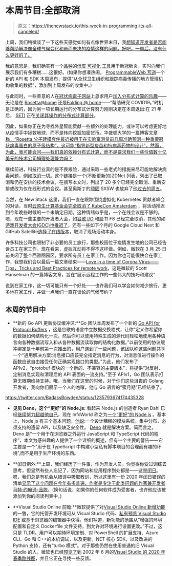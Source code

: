 # 本周节目:全部取消

> 原文：<https://thenewstack.io/this-week-in-programming-its-all-canceled/>

上周，我们稍微谈了一下这些天感觉如何有点像世界末日，我[想知道开发者是否能够帮助解决像全球气候变化和悬而未决的疫情这样的问题。好吧，一周后，没有什么更好的了。](https://thenewstack.io/this-week-in-programming-can-developers-help-save-the-world/)

我的意思是，我们确实有一个[品种](https://gisanddata.maps.arcgis.com/apps/opsdashboard/index.html#/bda7594740fd40299423467b48e9ecf6)的[俏皮](https://bnonews.com/index.php/2020/02/the-latest-coronavirus-cases/) [可视化](https://ncov2019.live/data) [工具](https://coronainfo.xyz/)用于新冠肺炎，实时向我们展示我们有多糟糕……这很好。(如果你想凑热闹， [ProgrammableWeb 写道](https://www.programmableweb.com/news/nubentos-launches-covid-19-monitoring-api/brief/2020/03/03)一个新的 API 和 SDK 本周发布，提供“从全球卫生组织和跟踪病毒传播的地方管理机构收集的数据”，添加到上周发布的收集中。)

与此同时，一些善意的人在[冠状病毒子网站](https://www.reddit.com/r/Coronavirus/)上恳求用户[加入分布式计算的乐趣](https://www.reddit.com/r/COVID19/comments/fd29vj/please_consider_downloading_boinc_or_foldinghome/)——无论是在 [Rosetta@home](https://www.ipd.uw.edu/2020/02/rosettas-role-in-fighting-coronavirus/) 还是[Folding @ home](https://foldingathome.org/2020/02/27/foldinghome-takes-up-the-fight-against-covid-19-2019-ncov/)——“帮助研究 COVID19。”时机是正确的，因为另一项长期运行的分布式计算努力刚刚决定在本周退出:在 21 年后， [SETI](https://www.seti.org/) 正在[关闭其操作的分布式计算部分](https://www.bleepingcomputer.com/news/software/seti-home-search-for-alien-life-project-shuts-down-after-21-years/)。

因此，如果你正在为寻找外星智能贡献一些额外的处理能力，或许可以考虑更好地从疫情手中拯救地球，而不是转向挖掘加密货币。华盛顿大学的一篇博客文章[称，“Rosetta 分子建模套件最近被用于在实验室测量前几周准确预测一种重要冠状病毒蛋白的原子级结构”，这可能“指导新型疫苗和抗病毒药物的设计”。然而，为此，我可能会问——我们真的依赖分布式计算，而不是要求我们一些价值数十亿美元的技术公司捐赠处理能力吗？](https://www.ipd.uw.edu/2020/02/rosettas-role-in-fighting-coronavirus/)

继续前进，科技行业真的是不畏艰险，通过采取一些老式的措施来尽可能地解决病毒问题，例如[取消一切](https://www.zdnet.com/article/coronavirus-update-2020-tech-conference-cancellations-and-travel-bans/)。这个链接是一个(不断更新的)ZDNet 列表，列出了已取消和仍在安排的技术会议，在撰写本文时，列出了 20 多个已经完全取消、重新安排或改为仅在线形式的会议。甚至奥斯丁的[顽固](https://variety.com/2020/music/news/sxsw-universal-music-group-advises-employees-not-to-attend-south-by-southwest-1203525792/) SXSW 也放弃了[他过去的周五](https://techcrunch.com/2020/03/06/sxsw-cancelled/)。

当然，在 New Stack 这里，我们一直在跟踪围绕虚拟化 Kubernetes 贡献者峰会的对话，当时[云原生计算基金会完全取消了 KubeCon Amsterdam](https://thenewstack.io/cncf-reschedules-kubeconcloudnativecon-europe-2020-amid-coronavirus-concerns/) ，将活动推迟到今年晚些时候的一个未确定日期。这种情绪似乎是，一个在线会议是不够的。嗯，现在一些主要的开发者大会，如[谷歌 I/O](https://techcrunch.com/2020/03/03/google-cancels-its-2020-i-o-developer-conference/) 和脸书 F8 已经完全取消，其他的如[游戏开发者大会(GDC)也推迟了](http://developers.googleblog.com/2020/03/update-on-google-at-gdc-2020.html)，还有一些如下个月的 Google Cloud Next 和 GitHub Satellite[选择了在线版本](https://github.blog/2020-03-03-covid-19-update-supporting-our-employees-and-community/)，取消了现场活动本身。

许多科技公司也限制了非必要的员工旅行，那些校园位于疫情发生地的公司已经告诉员工在家工作。现在看来，虚拟互动将不得不这样做。例如，微软在 3 月 25 日前关闭了整个西雅图园区，要求所有员工在家工作。因为你也可能很快会在家工作，我想我们会以最后一篇文章结束——[Love in a time of Corona Virus——Tips，Tricks and Best Practices for remote work](https://www.hanselman.com/blog/LoveInATimeOfCoronaVirusTipsTricksAndBestPracticesForWorkingRemotely.aspx)，这是微软的 Scott Hanselman 的一篇博客文章，旨在“展示远程工作的一些伟大的技巧和建议”

说到在家工作，这一切可能只有一个好处——也许我们可以学会如何减少旅行，更多地在家工作，并做一点我们一直在谈论的气候节约？

## 本周的节目中

*   **新的 Go API 更新协议缓冲区:**Go 团队本周发布了一个新的 [Go API for Protocol Buffers](https://blog.golang.org/a-new-go-api-for-protocol-buffers) ，这是谷歌的语言中立数据交换格式，让你“定义你希望你的数据如何结构化一次，然后你可以使用特殊生成的源代码轻松地使用各种语言向各种数据流写入和从各种数据流读取你的结构化数据。”以前使用的协议缓冲绑定是十年前第一次推出的，用户遇到了一些问题，该团队称这些问题共享一个“通用解决方案:消息接口应该完全指定消息的行为，对消息值进行操作的函数应该自由接受任何正确实现接口的类型。”为此，他们发布了 APIv2，“protobuf 模块的一个新的、不兼容的主要版本”，将提供“对反射、定制消息实现和清理后的 API 表面的一流支持。”至于 APIv1，Go 团队表示打算无限期维持支持。哦，当我们在这里的时候，对于你们这些沮丧的 Golang 开发者，我向你们展示一个人的咆哮，他与 Go 语言的“蜜月期”已经结束了。

https://twitter.com/BadassBowden/status/1235793674174435328

*   **见见 Deno，这个“更好”的 Node.js:** 看起来 Node.js 的创造者 Ryan Dahl 已经[继续努力超越他自己](https://thenewstack.io/node-js-creator-blasts-node-js-offers-a-secure-typescript-based-alternative/)，现在 InfoWorld 称之为[一个“更好”的 Node.js](https://www.infoworld.com/article/3529779/what-is-deno-a-better-nodejs.html) 。基本上，Node.js 有三个基本问题，[他说](https://www.youtube.com/watch?v=1gIiZfSbEAE):一个设计糟糕的模块系统，集中分布，必须支持的遗留 API，以及缺乏安全性。 [Deno](https://deno.land/) 就是解决方案。简而言之，Deno 是“一个用于在浏览器之外运行 JavaScript 和 TypeScript 代码的程序”，本文为感兴趣的人提供了一个详细的概述，但有一个主要的警告——它主要是一个“用于在 TypeScript 中构建小型私有脚本项目的合理而有趣的环境”,而不是用于生产环境的东西。

*   **闰日例外:**上周，我们经历了一件事，作为开发人员，你觉得你受过训练去思考，但显然有些人忘记了，因为网站和应用程序到处都是——这是[闰日](https://en.wikipedia.org/wiki/February_29)。嗯，我们总是有机会从错误中吸取教训，所以这里有一份 2020 年闰日错误的清单[显示了这个问题在今年有多普遍，作者是专注于此类问题的作家兼开发者](https://codeofmatt.com/list-of-2020-leap-day-bugs/)[马特·约翰逊-品脱](https://codeofmatt.com/about-the-author/)。(换句话说，如果你的任何软件成为受害者，也许他应该被添加到你的阅读列表中。)
*   **Visual Studio Online 前瞻:**微软提供了对[Visual Studio Online 新增功能](https://devblogs.microsoft.com/visualstudio/whats-new-in-visual-studio-online-feb-2020/)的一瞥，它的托管开发环境可从 Visual Studio 代码、[私有预览 Visual Studio IDE](https://aka.ms/vsfutures-signup) 或基于浏览器的编辑器中获得。他们写道，新功能的范围从“增强的环境配置和自定义 Dockerfile 文件支持，到允许对环境进行设置更改。”不过，这只是 TLDR。用户可以期待环境定制、对 PowerShell 的扩展支持、Azure CLI、Go 和 C++的本机调试，以及更新。NET 核心 SDK，以及改进的 Python 支持，还有“turbo 模式”。对于那些仍然在使用普通的旧 Visual Studio 的人，微软也已经[预览了](https://devblogs.microsoft.com/visualstudio/the-spring-2020-roadmap-for-visual-studio-published/)到 2002 年 6 月的[Visual Studio 的 2020 年春季路线图](https://aka.ms/vsroadmap)，并且它正在寻找一些反馈。

<svg xmlns:xlink="http://www.w3.org/1999/xlink" viewBox="0 0 68 31" version="1.1"><title>Group</title> <desc>Created with Sketch.</desc></svg>